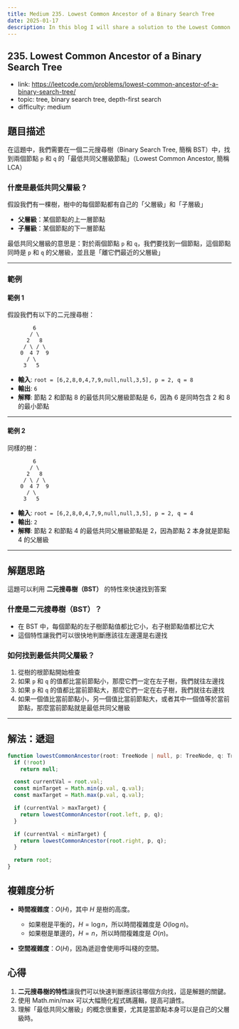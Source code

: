 ```yaml
---
title: Medium 235. Lowest Common Ancestor of a Binary Search Tree
date: 2025-01-17
description: In this blog I will share a solution to the Lowest Common Ancestor of a Binary Search Tree problem.
---
```


## 235. Lowest Common Ancestor of a Binary Search Tree

- link: https://leetcode.com/problems/lowest-common-ancestor-of-a-binary-search-tree/
- topic: tree, binary search tree, depth-first search
- difficulty: medium

## 題目描述

在這題中，我們需要在一個二元搜尋樹（Binary Search Tree, 簡稱 BST）中，找到兩個節點 `p` 和 `q` 的「最低共同父層級節點」（Lowest Common Ancestor, 簡稱 LCA）

### **什麼是最低共同父層級？**

假設我們有一棵樹，樹中的每個節點都有自己的「父層級」和「子層級」

- **父層級**：某個節點的上一層節點
- **子層級**：某個節點的下一層節點

最低共同父層級的意思是：對於兩個節點 `p` 和 `q`，我們要找到一個節點，這個節點同時是 `p` 和 `q` 的父層級，並且是「離它們最近的父層級」

---

### **範例**

#### 範例 1

假設我們有以下的二元搜尋樹：

```
        6
       / \
      2   8
     / \ / \
    0  4 7  9
      / \
     3   5
```

- **輸入**: `root = [6,2,8,0,4,7,9,null,null,3,5], p = 2, q = 8`
- **輸出**: `6`
- **解釋**: 節點 2 和節點 8 的最低共同父層級節點是 6，因為 6 是同時包含 2 和 8 的最小節點

---

#### 範例 2

同樣的樹：

```
        6
       / \
      2   8
     / \ / \
    0  4 7  9
      / \
     3   5
```

- **輸入**: `root = [6,2,8,0,4,7,9,null,null,3,5], p = 2, q = 4`
- **輸出**: `2`
- **解釋**: 節點 2 和節點 4 的最低共同父層級節點是 2，因為節點 2 本身就是節點 4 的父層級

---

## **解題思路**

這題可以利用 **二元搜尋樹（BST）** 的特性來快速找到答案

### **什麼是二元搜尋樹（BST）？**

- 在 BST 中，每個節點的左子樹節點值都比它小，右子樹節點值都比它大
- 這個特性讓我們可以很快地判斷應該往左邊還是右邊找

### **如何找到最低共同父層級？**

1. 從樹的根節點開始檢查
2. 如果 `p` 和 `q` 的值都比當前節點小，那麼它們一定在左子樹，我們就往左邊找
3. 如果 `p` 和 `q` 的值都比當前節點大，那麼它們一定在右子樹，我們就往右邊找
4. 如果一個值比當前節點小，另一個值比當前節點大，或者其中一個值等於當前節點，那麼當前節點就是最低共同父層級

---

## 解法：遞迴

```typescript
function lowestCommonAncestor(root: TreeNode | null, p: TreeNode, q: TreeNode): TreeNode | null {
  if (!root)
    return null;

  const currentVal = root.val;
  const minTarget = Math.min(p.val, q.val);
  const maxTarget = Math.max(p.val, q.val);

  if (currentVal > maxTarget) {
    return lowestCommonAncestor(root.left, p, q);
  }

  if (currentVal < minTarget) {
    return lowestCommonAncestor(root.right, p, q);
  }

  return root;
}
```

## **複雜度分析**

- **時間複雜度**：$O(H)$，其中 $H$ 是樹的高度。
  - 如果樹是平衡的，$H = \log n$，所以時間複雜度是 $O(\log n)$。
  - 如果樹是單邊的，$H = n$，所以時間複雜度是 $O(n)$。

- **空間複雜度**：$O(H)$，因為遞迴會使用呼叫棧的空間。

## **心得**

1. **二元搜尋樹的特性**讓我們可以快速判斷應該往哪個方向找，這是解題的關鍵。
2. 使用 Math.min/max 可以大幅簡化程式碼邏輯，提高可讀性。
3. 理解「最低共同父層級」的概念很重要，尤其是當節點本身可以是自己的父層級時。
